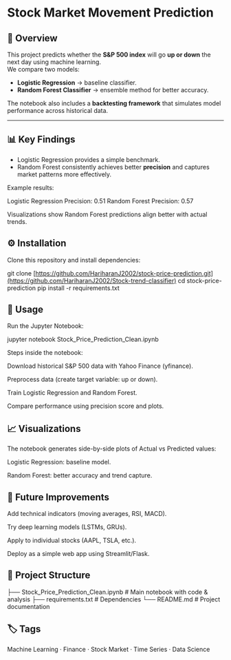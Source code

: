 # Stock Market Movement Prediction  

## 📌 Overview  
This project predicts whether the **S&P 500 index** will go **up or down** the next day using machine learning.  
We compare two models:  

- **Logistic Regression** → baseline classifier.  
- **Random Forest Classifier** → ensemble method for better accuracy.  

The notebook also includes a **backtesting framework** that simulates model performance across historical data.  

---

## 📊 Key Findings  
- Logistic Regression provides a simple benchmark.  
- Random Forest consistently achieves better **precision** and captures market patterns more effectively.  

Example results:  

Logistic Regression Precision: 0.51
Random Forest Precision: 0.57


Visualizations show Random Forest predictions align better with actual trends.

## ⚙️ Installation

Clone this repository and install dependencies:

git clone [https://github.com/HariharanJ2002/stock-price-prediction.git](https://github.com/HariharanJ2002/Stock-trend-classifier)
cd stock-price-prediction
pip install -r requirements.txt

## 🚀 Usage

Run the Jupyter Notebook:

jupyter notebook Stock_Price_Prediction_Clean.ipynb


Steps inside the notebook:

Download historical S&P 500 data with Yahoo Finance (yfinance).

Preprocess data (create target variable: up or down).

Train Logistic Regression and Random Forest.

Compare performance using precision score and plots.

## 📈 Visualizations

The notebook generates side-by-side plots of Actual vs Predicted values:

Logistic Regression: baseline model.

Random Forest: better accuracy and trend capture.

## 🔮 Future Improvements

Add technical indicators (moving averages, RSI, MACD).

Try deep learning models (LSTMs, GRUs).

Apply to individual stocks (AAPL, TSLA, etc.).

Deploy as a simple web app using Streamlit/Flask.

## 📂 Project Structure
├── Stock_Price_Prediction_Clean.ipynb   # Main notebook with code & analysis
├── requirements.txt                     # Dependencies
└── README.md                            # Project documentation

## 🏷️ Tags

Machine Learning · Finance · Stock Market · Time Series · Data Science
